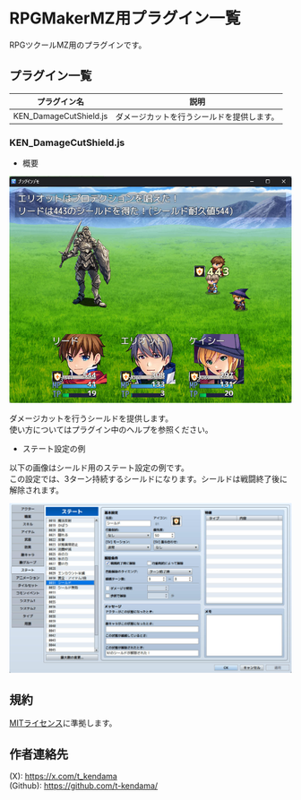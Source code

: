 # RPGMakerMZ用プラグイン一覧
RPGツクールMZ用のプラグインです。

## プラグイン一覧

| プラグイン名  | 説明 |
| ------------- | ------------- |
| KEN_DamageCutShield.js | ダメージカットを行うシールドを提供します。  |

### KEN_DamageCutShield.js

* 概要  

![DamageCutShield001](https://github.com/t-kendama/RPGMakerMZ/blob/master/images/DamageCutShield_002.jpg)

ダメージカットを行うシールドを提供します。  
使い方についてはプラグイン中のヘルプを参照ください。

* ステート設定の例  

以下の画像はシールド用のステート設定の例です。  
この設定では、3ターン持続するシールドになります。シールドは戦闘終了後に解除されます。  

![DamageCutShield001](https://github.com/t-kendama/RPGMakerMZ/blob/master/images/DamageCutShield_001.jpg)

## 規約
[MITライセンス](https://github.com/t-kendama/RPGMakerMZ/blob/main/LICENSE)に準拠します。

## 作者連絡先
(X): https://x.com/t_kendama  
(Github): https://github.com/t-kendama/

